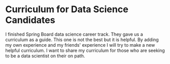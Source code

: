# Curriculum for Data Science Candidates

I finished Spring Board data science career track. They gave us a curriculum as a guide. This one is not the best but it is helpful. By adding my own experience and my friends' experience I will try to make a new helpful curriculum. I want to share my curriculum for those who are seeking to be a data scientist on their on path.

